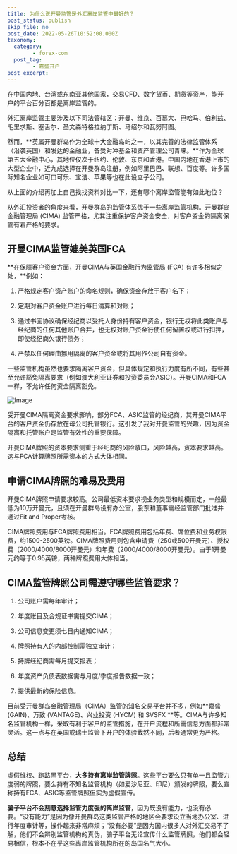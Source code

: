 ```yaml
---
title: 为什么说开曼监管是外汇离岸监管中最好的？
post_status: publish
skip_file: no
post_date: 2022-05-26T10:52:00.000Z
taxonomy:
  category:
        - forex-com
  post_tag:
        - 嘉盛开户
post_excerpt: 
---
```

在中国内地、台湾或东南亚其他国家，交易CFD、数字货币、期货等资产，能开户的平台百分百都是离岸监管的。

外汇离岸监管主要涉及以下司法管辖区：开曼、维京、百慕大、巴哈马、伯利兹、毛里求斯、塞舌尔、圣文森特格拉纳丁斯、马绍尔和瓦努阿图。

然而，**英属开曼群岛作为全球十大金融岛屿之一，以其完善的法律监管体系（沿袭英国）和发达的金融业，备受对冲基金和资产管理公司青睐。**作为全球第五大金融中心，其地位仅次于纽约、伦敦、东京和香港。中国内地在香港上市的大型企业中，近九成选择在开曼群岛注册，例如阿里巴巴、联想、百度等。许多国际知名企业如可口可乐、宝洁、苹果等也在此设立子公司。

从上面的介绍再加上自己找找资料对比一下，还有哪个离岸监管能有如此地位？

从外汇投资者的角度来看，开曼群岛的监管体系优于一些离岸监管机构。开曼群岛金融管理局 (CIMA) 监管严格，尤其注重保护客户资金安全，对客户资金的隔离保管有着严格的要求。

## 开曼CIMA监管媲美英国FCA

**在保障客户资金方面，开曼CIMA与英国金融行为监管局 (FCA) 有许多相似之处，**例如：

1. 严格规定客户资产账户的命名规则，确保资金存放于客户名下；

1. 定期对客户资金账户进行每日清算和对账；

1. 通过书面协议确保经纪商以受托人身份持有客户资金，银行无权将此类账户与经纪商的任何其他账户合并，也无权对账户资金行使任何留置权或进行扣押，即使经纪商欠银行债务；

1. 严禁以任何理由挪用隔离的客户资金或将其用作公司自有资金。

一些监管机构虽然也要求隔离客户资金，但具体规定和执行力度有所不同，有些甚至允许豁免隔离要求（例如澳大利亚证券和投资委员会ASIC）。开曼CIMA和FCA一样，不允许任何资金隔离豁免。

![Image](https://prod-files-secure.s3.us-west-2.amazonaws.com/39ed1227-6d7d-4570-be36-9ccd4a2c4241/bd849744-3fcb-4a37-8312-357962c8f065/image.png?X-Amz-Algorithm=AWS4-HMAC-SHA256&X-Amz-Content-Sha256=UNSIGNED-PAYLOAD&X-Amz-Credential=ASIAZI2LB466U7MLRWVQ%2F20250410%2Fus-west-2%2Fs3%2Faws4_request&X-Amz-Date=20250410T101356Z&X-Amz-Expires=3600&X-Amz-Security-Token=IQoJb3JpZ2luX2VjECoaCXVzLXdlc3QtMiJHMEUCIQD6EsoIfDJnhfJUKQJaCjP8SV3Y%2BZfBwKF%2BgjlYBvbR0AIgaOTzWZGcStTNR%2FGd%2B20lbTq4pgBMGNTU4tWXEhF9chYqiAQIo%2F%2F%2F%2F%2F%2F%2F%2F%2F%2F%2FARAAGgw2Mzc0MjMxODM4MDUiDJ9%2BUXTnVDaYcqKHkCrcAwtp4TLHOI8HaTbqeqtnAybLMvchzu6Mb8gXLST24%2BYrL8nmZssb%2F5DohD9DfvicIqEnUATFxAInFtvuEsHrJLkyOoqArDOT3h0kHxSs%2FZhQuIp83efxFpWN3EINB%2Bzx5nzkvuYqWKF2B%2BfJv3p92jsF%2BpE9lety2sk9wRQtEkIWNIk4zwar8eMJ9LMtb%2Fgo0Sh36hNgNWrlWIjdgguviLjV%2BdUuHHJchCr54CpajrG20qrF456wEbfJ%2Bd7XhAVJfds0UBuHoDAy1HEfnjtsNdm9wMYT6T0tydDojk9rJ7WJ0iS5PmaODFTdQlKn2zSaB%2FPsFZDu1mlr8Vx9szSrp5nJ0imFhKLINW%2FaZ3%2B2BM%2BqAreW6L01%2FSy4fvVUTr56BcHO39V68nhnYkSV5dc%2FJ4W5WWDz0Zt5Xm5a5XfNGF9sO1qdNQqAZUCqWGNESoORrKi%2FCbHsrMZwULUdFcJFw9GaSQplKBfxaMjN87l8xW7SmI1dJCFb7tg4%2BeN7W9XQk2eiACuklBgibcilgCzS8K40bYPfQrvE4f3FvmxgbvzWFCfDSsy3s4CWa1Wsyfnem2tNQ5QMgfovPS5Q4sH5ZGCCI1eUC%2BkMQDIeB1nYi6IAJCQHbExFsmmATzT4MNmi3r8GOqUBi3QXUIfVYd7PTdMP9e6b1uPW%2BEmoHQC4M1u%2FfSdwpCNUszjkcRhjNpv99SmAGY1a9Zd5HiDK69FvZfJTV8W28CeWIFU3Kg6K%2F3E62sAVBLNwjYOBPoGObvlxBmeeW%2BIJvJt%2Bbe7OhM2vFPFrjKyDpavW8uFUAbNdWS8tDrB895XymBMhJvOrbOCokhxwx6Iy%2FlRz%2BjQgHe41mZM1CNqKTQjT7W7Y&X-Amz-Signature=95244a4840cf30d53bb6cd6f7e5c2bd353c5e36eac27442315ddb05252702641&X-Amz-SignedHeaders=host&x-id=GetObject)

受开曼CIMA隔离资金要求影响，部分FCA、ASIC监管的经纪商，其开曼CIMA平台的客户资金仍存放在母公司托管银行。这引发了我对开曼监管的兴趣，因为资金隔离和托管账户是监管有效性的重要保障。

开曼CIMA牌照的资本要求侧重于经纪商的风险敞口，风险越高，资本要求越高。这与FCA计算牌照所需资本的方式大体相同。

## **申请CIMA牌照的难易及费用**

开曼CIMA牌照申请要求较高。公司最低资本要求视业务类型和规模而定，一般最低为10万开曼元，且须在开曼群岛设有办公室，股东和董事需经监管部门批准并通过Fit and Proper考核。

CIMA牌照费用与FCA牌照费用相当。FCA牌照费用包括年费、席位费和业务权限费，约1500-2500英镑。CIMA牌照费用则包含申请费（250或500开曼元）、授权费（2000/4000/8000开曼元）和年费（2000/4000/8000开曼元）。由于1开曼元约等于0.95英镑，两种牌照费用大体相当。

## CIMA监管牌照公司需遵守哪些监管要求？

1. 公司账户需每年审计；

1. 年度账目及合规证书需提交CIMA；

1. 公司信息变更须七日内通知CIMA；

1. 牌照持有人的内部控制需独立审计；

1. 持牌经纪商需每月提交报表；

1. 年度资产负债表数据需与月度/季度报告数据一致；

1. 提供最新的保险信息。

目前受开曼群岛金融管理局（CIMA）监管的知名交易平台并不多，例如**嘉盛 (GAIN)、万致 (VANTAGE)、兴业投资 (HYCM) 和 SVSFX **等。CIMA与许多知名监管机构一样，采取有利于客户的监管措施，在开户流程和所需信息方面都非常灵活。这一点与在英国或瑞士监管下开户的体验截然不同，后者通常更为严格。

## 总结

虚假维权、跑路黑平台，**大多持有离岸监管牌照**。这些平台要么只有单一且监管力度弱的牌照，要么持有不知名监管机构（如爱沙尼亚、印尼）颁发的牌照，要么宣称持有FCA、ASIC等监管牌照但实为虚假宣传。

**骗子平台不会刻意选择监管力度强的离岸监管**，因为既没有能力，也没有必要。“没有能力”是因为像开曼群岛这类监管严格的地区会要求设立当地办公室、进行年度审计等，操作起来非常麻烦；“没有必要”是因为国内很多人对外汇交易不了解，他们不会辨别监管机构的真伪，骗子平台无论宣传什么监管牌照，他们都会轻易相信，根本不在乎这些离岸监管机构所在的岛国名气大小。